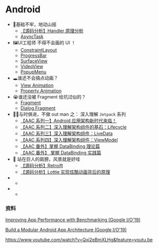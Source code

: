 # Android



- 💪基础不牢，地动山摇
  - [【源码分析】Handler 原理分析](./handler.md)
  - [AsyncTask](./asynctask.md)
- 🖼UI工程师 不得不会画的 UI ！
  - [ConstraintLayout](./constraintlayout.md)
  - [ProgressBar](./progressbar.md)
  - [SurfaceView](./surfaceview.md)
  - [VideoView](./videoview.md)
  - [PopupMenu](./popupmenu.md)
- 🕳谁还不会搞点动画？
  - [View Animation](./view-animation.md)
  - [Property Animation](./property-animation.md)
- 😭谁还没被 Fragment 给坑过似的？
  - [Fragment](./fragment.md)
  - [Dialog Fragment](./dialog-fragment.md)
- 🐂🍺与时俱进，不做 out man 之： 深入理解 `Jetpack` 系列
  - [【AAC 系列一】Android 应用架构新时代来临！](./aac.md)
  - [【AAC 系列二】深入理解架构组件的基石：Lifecycle](./aac-lifecycle.md)
  - [【AAC 系列三】深入理解架构组件：LiveData](./aac-livedata.md)
  - [【AAC 系列四】深入理解架构组件：ViewModel](./aac-viewmodel.md)
  - [【AAC 番外】掌握 DataBinding 理论篇](./databinding.md)
  - [【AAC 番外】 掌握 DataBinding 实践篇](./databinding-get-started.md)
- 🤩 站在巨人的肩膀，风景就是好哇
  - [【源码分析】Retroift](./retrofit.md)
  - [【源码分析】Lottie 实现炫酷动画背后的原理](./lottie.md)
- - 
- - 



### 资料

[Improving App Performance with Benchmarking (Google I/O'19)](https://www.youtube.com/watch?v=ZffMCJdA5Qc&feature=youtu.be)

[Build a Modular Android App Architecture (Google I/O'19)](https://www.youtube.com/watch?v=PZBg5DIzNww&feature=youtu.be)

https://www.youtube.com/watch?v=Qxj2eBmXLHg&feature=youtu.be

